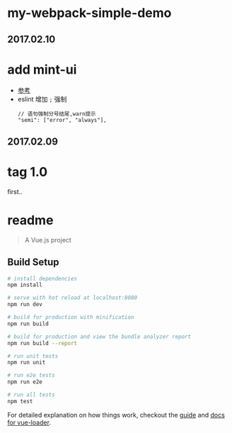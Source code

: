 my-webpack-simple-demo
======================

2017.02.10
----------

# add mint-ui

- [参考](https://my.oschina.net/fellowtraveler/blog/760728)
- eslint 增加 `;` 强制
  ```
  // 语句强制分号结尾,warn提示
  "semi": ["error", "always"],
  ```

2017.02.09
----------

# tag 1.0

first..

# readme

> A Vue.js project

## Build Setup

``` bash
# install dependencies
npm install

# serve with hot reload at localhost:8080
npm run dev

# build for production with minification
npm run build

# build for production and view the bundle analyzer report
npm run build --report

# run unit tests
npm run unit

# run e2e tests
npm run e2e

# run all tests
npm test
```

For detailed explanation on how things work, checkout the [guide](http://vuejs-templates.github.io/webpack/) and [docs for vue-loader](http://vuejs.github.io/vue-loader).
